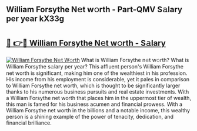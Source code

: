 ## William Forsythe N𝚎t w𝚘rth - Part-QMV S𝚊lary per year kX33g

# <h2><a href="http://gc1luc.nevu.top/?p=William+Forsythe">🔗 👉🔴 William Forsythe N𝚎t w𝚘rth - S𝚊lary</a></h2>

[![William Forsythe N𝚎t W𝚘rth](https://i.imgur.com/Oavwk0R.jpeg)](http://gc1luc.nevu.top/?p=William+Forsythe)
What is William Forsythe n𝚎t w𝚘rth? What is William Forsythe s𝚊lary per year?
This affluent person's William Forsythe net worth is significant, making him one of the wealthiest in his profession. His income from his employment is considerable, yet it pales in comparison to William Forsythe net worth, which is thought to be significantly larger thanks to his numerous business pursuits and real estate investments. With a William Forsythe net worth that places him in the uppermost tier of wealth, this man is famed for his business acumen and financial prowess. With a William Forsythe net worth in the billions and a notable income, this wealthy person is a shining example of the power of tenacity, dedication, and financial brilliance.
